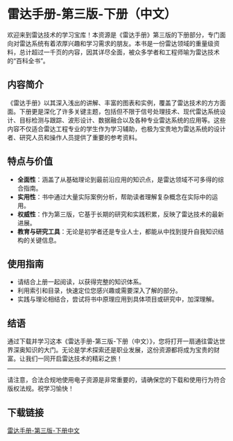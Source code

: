 # 雷达手册-第三版-下册（中文）

欢迎来到雷达技术的学习宝库！本资源是《雷达手册》第三版的下册部分，专门面向对雷达系统有着浓厚兴趣和学习需求的朋友。本书是一份雷达领域的重量级资料，总计超过一千页的内容，因其详尽全面，被众多学者和工程师喻为雷达技术的“百科全书”。

## 内容简介

《雷达手册》以其深入浅出的讲解、丰富的图表和实例，覆盖了雷达技术的方方面面。下册更是深化了许多关键主题，包括但不限于信号处理技术、现代雷达系统设计、目标检测与跟踪、波形设计、数据融合以及各种专业雷达系统的应用等。这些内容不仅适合雷达工程专业的学生作为学习辅助，也极为宝贵地为雷达系统的设计者、研究人员和操作人员提供了重要的参考资料。

## 特点与价值

- **全面性**：涵盖了从基础理论到最前沿应用的知识点，是雷达领域不可多得的综合指南。
- **实用性**：书中通过大量实际案例分析，帮助读者理解复杂概念在实际中的运用。
- **权威性**：作为第三版，它基于长期的研究和实践积累，反映了雷达技术的最新进展。
- **教育与研究工具**：无论是初学者还是专业人士，都能从中找到提升自我知识结构的关键信息。

## 使用指南

- 请结合上册一起阅读，以获得完整的知识体系。
- 利用索引和目录，快速定位您感兴趣或需要深入了解的部分。
- 实践与理论相结合，尝试将书中原理应用到具体项目或研究中，加深理解。

## 结语

通过下载并学习这本《雷达手册-第三版-下册（中文）》，您将打开一扇通往雷达世界深奥知识的大门。无论是学术探索还是职业发展，这份资源都将成为宝贵的财富。让我们一同开启雷达技术的精彩之旅！

---

请注意，合法合规地使用电子资源是非常重要的，请确保您的下载和使用行为符合版权法规。祝学习愉快！

## 下载链接

[雷达手册-第三版-下册中文](https://pan.quark.cn/s/2aca7f4d5486)